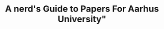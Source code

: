 ---
title: A nerd's Guide to Papers For Aarhus University"
tags: latex pandoc biblatex bibliography writing academia uni
---